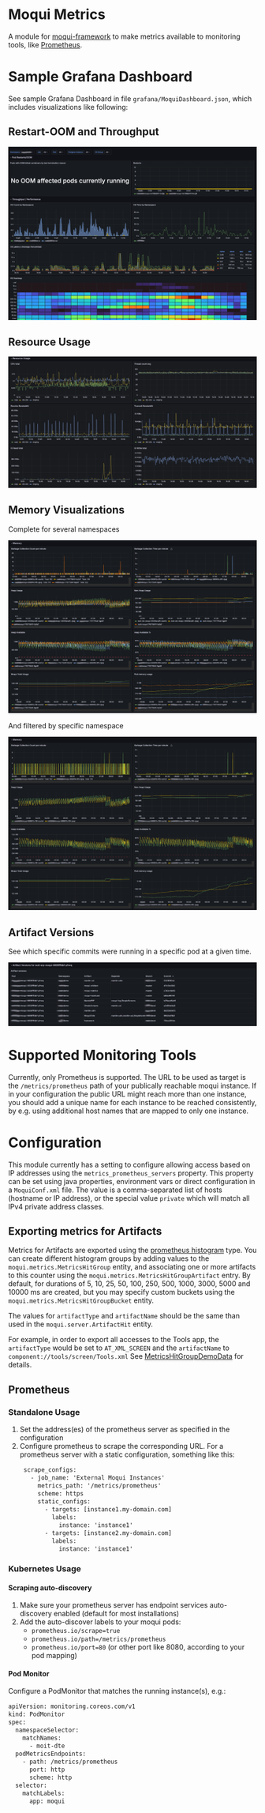 # Moqui Metrics

A module for [moqui-framework](https://github.com/moqui/moqui-framework) to make metrics available to monitoring tools, like [Prometheus](https://prometheus.io/).

# Sample Grafana Dashboard

See sample Grafana Dashboard in file `grafana/MoquiDashboard.json`, which includes visualizations like following:

## Restart-OOM and Throughput

![Restart-OOM and Throughput-Performance](grafana/screenshots/Restart-OOMAndThroughput-Performance.png)

## Resource Usage

![Resource Usage](grafana/screenshots/ResourceUsage.png)

## Memory Visualizations

Complete for several namespaces

![Memory Visualizations complete](grafana/screenshots/MemoryVisualizationsComplete.png)

And filtered by specific namespace

![Memory Visualizations filtered](grafana/screenshots/MemoryVisualizationsFiltered.png)

## Artifact Versions

See which specific commits were running in a specific pod at a given time.

![Artifact Versions](grafana/screenshots/ArtifactVersions.png)


# Supported Monitoring Tools

Currently, only Prometheus is supported. The URL to be used as target is the `/metrics/prometheus` path of your publically reachable moqui instance. If in your configuration the
public URL might reach more than one instance, you should add a unique name for each instance to be reached consistently, by e.g. using additional host names that are mapped to
only one instance.

# Configuration

This module currently has a setting to configure allowing access based on IP addresses using the `metrics_prometheus_servers` property.
This property can be set using java properties, environment vars or direct configuration in a `MoquiConf.xml` file. The value is a comma-separated list of hosts
(hostname or IP address), or the special value `private` which will match all IPv4 private address classes.

## Exporting metrics for Artifacts

Metrics for Artifacts are exported using the [prometheus histogram](https://prometheus.io/docs/practices/histograms/) type. You can create different histogram groups by adding
values to the `moqui.metrics.MetricsHitGroup` entity, and associating one or more artifacts to this counter using the `moqui.metrics.MetricsHitGroupArtifact` entry. By default,
for durations of 5, 10, 25, 50, 100, 250, 500, 1000, 3000, 5000 and 10000 ms are created, but you may specify custom buckets using the `moqui.metrics.MetricsHitGroupBucket`
entity.

The values for `artifactType` and `artifactName` should be the same than used in the `moqui.server.ArtifactHit` entity.

For example, in order to export all accesses to the Tools app, the `artifactType` would be set to `AT_XML_SCREEN` and the `artifactName` to `component://tools/screen/Tools.xml`
See [MetricsHitGroupDemoData](data/MetricsHitGroupDemoData.xml) for details.

## Prometheus

### Standalone Usage

1. Set the address(es) of the prometheus server as specified in the configuration
1. Configure prometheus to scrape the corresponding URL. For a prometheus server with a static configuration, something like this:
   ```
    scrape_configs:
      - job_name: 'External Moqui Instances'
        metrics_path: '/metrics/prometheus'
        scheme: https
        static_configs:
          - targets: [instance1.my-domain.com]
            labels:
              instance: 'instance1'
          - targets: [instance2.my-domain.com]
            labels:
              instance: 'instance1'
   ```

### Kubernetes Usage

#### Scraping auto-discovery

1. Make sure your prometheus server has endpoint services auto-discovery enabled (default for most installations)
2. Add the auto-discover labels to your moqui pods:
   * `prometheus.io/scrape=true`
   * `prometheus.io/path=/metrics/prometheus`
   * `prometheus.io/port=80` (or other port like 8080, according to your pod mapping)

#### Pod Monitor

Configure a PodMonitor that matches the running instance(s), e.g.:

```
apiVersion: monitoring.coreos.com/v1
kind: PodMonitor
spec:
  namespaceSelector:
    matchNames:
      - moit-dte
  podMetricsEndpoints:
    - path: /metrics/prometheus
      port: http
      scheme: http
  selector:
    matchLabels:
      app: moqui
```

